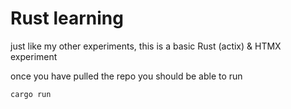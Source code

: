 # Rust learning 

just like my other experiments, this is a basic Rust (actix) & HTMX experiment 

once you have pulled the repo you should be able to run

```
cargo run
```
